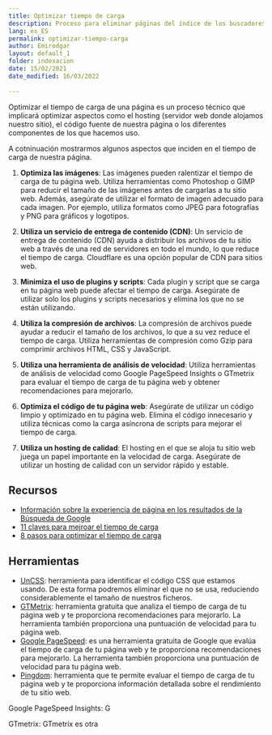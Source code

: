 ```yaml
---
title: Optimizar tiempo de carga
description: Proceso para eliminar páginas del índice de los buscadores, en concreto, Google, aunque el proceso es extensible al resto.
lang: es_ES
permalink: optimizar-tiempo-carga
author: Emirodgar
layout: default_1
folder: indexacion
date: 15/02/2021
date_modified: 16/03/2022
  
---
```


Optimizar el tiempo de carga de una página es un proceso técnico que implicará optimizar aspectos como el hosting (servidor web donde alojamos nuestro sitio), el código fuente de nuestra página o los diferentes componentes de los que hacemos uso.

A cotninuación mostrarmos algunos aspectos que inciden en el tiempo de carga de nuestra página.

1. **Optimiza las imágenes**: Las imágenes pueden ralentizar el tiempo de carga de tu página web. Utiliza herramientas como Photoshop o GIMP para reducir el tamaño de las imágenes antes de cargarlas a tu sitio web. Además, asegúrate de utilizar el formato de imagen adecuado para cada imagen. Por ejemplo, utiliza formatos como JPEG para fotografías y PNG para gráficos y logotipos.

2. **Utiliza un servicio de entrega de contenido (CDN)**: Un servicio de entrega de contenido (CDN) ayuda a distribuir los archivos de tu sitio web a través de una red de servidores en todo el mundo, lo que reduce el tiempo de carga. Cloudflare es una opción popular de CDN para sitios web.

3. **Minimiza el uso de plugins y scripts**: Cada plugin y script que se carga en tu página web puede afectar el tiempo de carga. Asegúrate de utilizar solo los plugins y scripts necesarios y elimina los que no se están utilizando.

4. **Utiliza la compresión de archivos**: La compresión de archivos puede ayudar a reducir el tamaño de los archivos, lo que a su vez reduce el tiempo de carga. Utiliza herramientas de compresión como Gzip para comprimir archivos HTML, CSS y JavaScript.

5. **Utiliza una herramienta de análisis de velocidad**: Utiliza herramientas de análisis de velocidad como Google PageSpeed Insights o GTmetrix para evaluar el tiempo de carga de tu página web y obtener recomendaciones para mejorarlo.

6. **Optimiza el código de tu página web**: Asegúrate de utilizar un código limpio y optimizado en tu página web. Elimina el código innecesario y utiliza técnicas como la carga asíncrona de scripts para mejorar el tiempo de carga.

7. **Utiliza un hosting de calidad**: El hosting en el que se aloja tu sitio web juega un papel importante en la velocidad de carga. Asegúrate de utilizar un hosting de calidad con un servidor rápido y estable.


<section id="cs_recursos"></section>

## Recursos

- [Información sobre la experiencia de página en los resultados de la Búsqueda de Google](https://developers.google.com/search/docs/advanced/experience/page-experience?hl=es-419) 
- [11 claves para mejroar el tiempo de carga](https://rockcontent.com/es/blog/mejorar-el-tiempo-de-carga/)
- [8 pasos para optimizar el tiempo de carga](https://blog.hubspot.es/marketing/velocidad-paginas-web)

<section id="cs_herramientas"></section>

## Herramientas

- [UnCSS](https://uncss-online.com/): herramienta para identificar el código CSS que estamos usando. De esta forma podremos eliminar el que no se usa, reduciendo considerablemente el tamaño de nuestros ficheros.
- [GTMetrix](https://gtmetrix.com/): herramienta gratuita que analiza el tiempo de carga de tu página web y te proporciona recomendaciones para mejorarlo. La herramienta también proporciona una puntuación de velocidad para tu página web.
- [Google PageSpeed](https://pagespeed.web.dev/): es una herramienta gratuita de Google que evalúa el tiempo de carga de tu página web y te proporciona recomendaciones para mejorarlo. La herramienta también proporciona una puntuación de velocidad para tu página web.
- [Pingdom](https://www.pingdom.com/): herramienta que te permite evaluar el tiempo de carga de tu página web y te proporciona información detallada sobre el rendimiento de tu sitio web.


Google PageSpeed Insights: G

GTmetrix: GTmetrix es otra 



<section id="cs_pr"></section>




